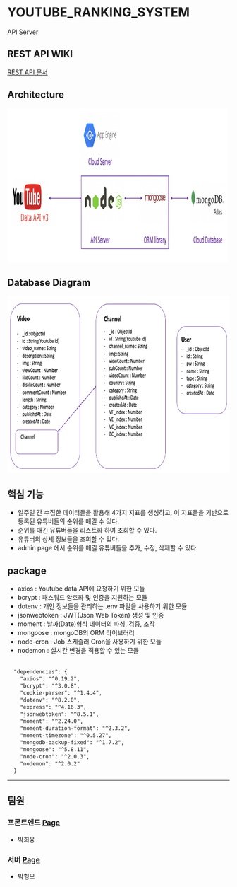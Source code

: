 # YOUTUBE_RANKING_SYSTEM
API Server

## REST API WIKI
[REST API 문서](https://github.com/Dyeon-Development/YOUTUBE_RANKING_API/wiki)

## Architecture

<img src="https://github.com/Dyeon-Development/YOUTUBE_RANKING_API/blob/master/images/dyeon_architecture.png" width="500px" height="350px"></img><br/>

## Database Diagram

<img src="https://github.com/Dyeon-Development/YOUTUBE_RANKING_API/blob/master/images/database_diagram.png" width="600px" height="400px"></img><br/>

## 핵심 기능

 - 일주일 간 수집한 데이터들을 활용해 4가지 지표를 생성하고, 이 지표들을 기반으로 등록된 유튜버들의 순위를 매길 수 있다.
 - 순위를 매긴 유튜버들을 리스트화 하여 조회할 수 있다.
 - 유튜버의 상세 정보들을 조회할 수 있다.
 - admin page 에서 순위를 매길 유튜버들을 추가, 수정, 삭제할 수 있다.
 
 
## package

 - axios : Youtube data API에 요청하기 위한 모듈
 - bcrypt : 패스워드 암호화 및 인증을 지원하는 모듈
 - dotenv : 개인 정보들을 관리하는 .env 파일을 사용하기 위한 모듈
 - jsonwebtoken : JWT(Json Web Token) 생성 및 인증
 - moment : 날짜(Date)형식 데이터의 파싱, 검증, 조작
 - mongoose : mongoDB의 ORM 라이브러리 
 - node-cron : Job 스케줄러 Cron을 사용하기 위한 모듈
 - nodemon : 실시간 변경을 적용할 수 있는 모듈
 
<pre><code>
  "dependencies": {
    "axios": "^0.19.2",
    "bcrypt": "^3.0.8",
    "cookie-parser": "^1.4.4",
    "dotenv": "^8.2.0",
    "express": "^4.16.3",
    "jsonwebtoken": "^8.5.1",
    "moment": "^2.24.0",
    "moment-duration-format": "^2.3.2",
    "moment-timezone": "^0.5.27",
    "mongodb-backup-fixed": "^1.7.2",
    "mongoose": "^5.8.11",
    "node-cron": "^2.0.3",
    "nodemon": "^2.0.2"
  }
</code></pre>

---------------------------------------

## 팀원

### 프론트엔드 [Page](https://github.com/Dyeon-Development/YOUTUBE_RANKING_API)

* 박희융

### 서버 [Page](https://github.com/Dyeon-Development/YOUTUBE_RANKING_API)

* 박형모
